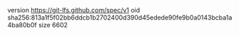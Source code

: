 version https://git-lfs.github.com/spec/v1
oid sha256:813a1f5f02bb6ddcb1b2702400d390d45edede90fe9b0a0143bcba1a4ba80b0f
size 6602
